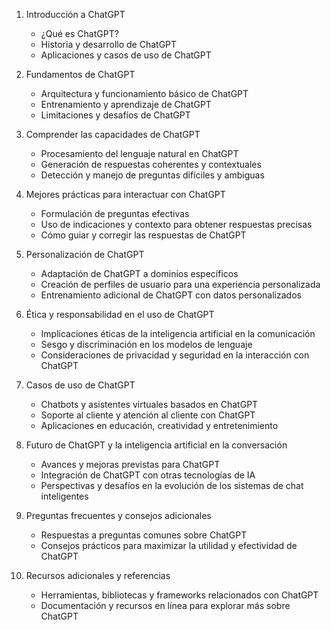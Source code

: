1. Introducción a ChatGPT
   - ¿Qué es ChatGPT?
   - Historia y desarrollo de ChatGPT
   - Aplicaciones y casos de uso de ChatGPT

2. Fundamentos de ChatGPT
   - Arquitectura y funcionamiento básico de ChatGPT
   - Entrenamiento y aprendizaje de ChatGPT
   - Limitaciones y desafíos de ChatGPT

3. Comprender las capacidades de ChatGPT
   - Procesamiento del lenguaje natural en ChatGPT
   - Generación de respuestas coherentes y contextuales
   - Detección y manejo de preguntas difíciles y ambiguas

4. Mejores prácticas para interactuar con ChatGPT
   - Formulación de preguntas efectivas
   - Uso de indicaciones y contexto para obtener respuestas precisas
   - Cómo guiar y corregir las respuestas de ChatGPT

5. Personalización de ChatGPT
   - Adaptación de ChatGPT a dominios específicos
   - Creación de perfiles de usuario para una experiencia personalizada
   - Entrenamiento adicional de ChatGPT con datos personalizados

6. Ética y responsabilidad en el uso de ChatGPT
   - Implicaciones éticas de la inteligencia artificial en la comunicación
   - Sesgo y discriminación en los modelos de lenguaje
   - Consideraciones de privacidad y seguridad en la interacción con ChatGPT

7. Casos de uso de ChatGPT
   - Chatbots y asistentes virtuales basados en ChatGPT
   - Soporte al cliente y atención al cliente con ChatGPT
   - Aplicaciones en educación, creatividad y entretenimiento

8. Futuro de ChatGPT y la inteligencia artificial en la conversación
   - Avances y mejoras previstas para ChatGPT
   - Integración de ChatGPT con otras tecnologías de IA
   - Perspectivas y desafíos en la evolución de los sistemas de chat inteligentes

9. Preguntas frecuentes y consejos adicionales
   - Respuestas a preguntas comunes sobre ChatGPT
   - Consejos prácticos para maximizar la utilidad y efectividad de ChatGPT

10. Recursos adicionales y referencias
    - Herramientas, bibliotecas y frameworks relacionados con ChatGPT
    - Documentación y recursos en línea para explorar más sobre ChatGPT
